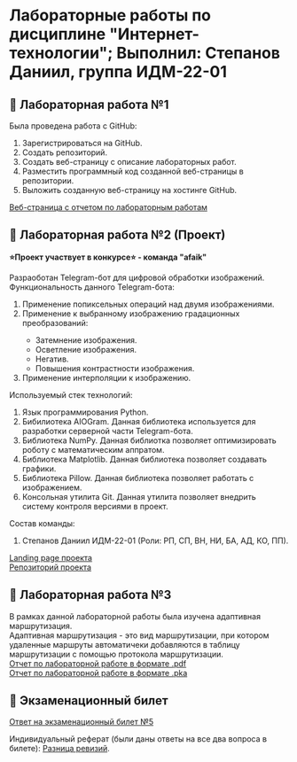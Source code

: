 # Лабораторные работы по дисциплине "Интернет-технологии"; Выполнил: Степанов Даниил, группа ИДМ-22-01

## 📖 Лабораторная работа №1
Была проведена работа с GitHub:
1. Зарегистрироваться на GitHub.
2. Создать репозиторий.
3. Создать веб-страницу с описание лабораторных работ.
4. Разместить программный код созданной веб-страницы в репозитории.
5. Выложить созданную веб-страницу на хостинге GitHub.

[Веб-страница с отчетом по лабораторным работам](https://daniilst.github.io/internet_technologies/)


## 📖 Лабораторная работа №2 (Проект)
**⭐Проект участвует в конкурсе⭐ - команда "afaik"**
<div>Разраоботан Telegram-бот для цифровой обработки изображений.</div>
Функциональность данного Telegram-бота:
<ol>
  <li>Применение попиксельных операций над двумя изображениями.</li>
  <li>Применение к выбранному изображению градационных преобразований:</li>
  <ul>
    <li>Затемнение изображения.</li>
    <li>Осветление изображения.</li>
    <li>Негатив.</li>
    <li>Повышения контрастности изображения.</li>
   </ul>
  <li>Применение интерполяции к изображению.</li>
</ol>
Используемый стек технологий:
<ol>
  <li>Язык программирования Python.</li>
  <li>Бибилиотека AIOGram. Данная библиотека используется для разработки серверной части Telegram-бота.</li>
  <li>Библиотека NumPy. Данная библиотка позволяет оптимизировать роботу с математическим аппратом.</li>
  <li>Библиотека Matplotlib. Данная библиотека позволяет создавать графики.</li>
  <li>Библиотека Pillow. Данная библиотека позволяет работать с изображением.</li>
  <li>Консольная утилита Git. Данная утилита позволяет внедрить систему контроля версиями в проект.</li>
</ol>
Состав команды:
<ol>
  <li>Степанов Даниил ИДМ-22-01 (Роли: РП, СП, ВН, НИ, БА, АД, КО, ПП).</li>
</ol>
<a href="https://landing1-j90370996.6e7oz.landing.myjino.ru/">Landing page проекта</a> <br>
<a href="https://github.com/DaniilST/Telegram_bot">Репозиторий проекта</a>

## 📖 Лабораторная работа №3
<div>В рамках данной лабораторной работы была изучена адаптивная маршрутизация.</div>
<div>Адаптивная маршрутизация - это вид маршрутизации, при котором удаленные маршруты автоматичеки добавляются в таблицу маршрутизации с помощью протокола маршрутизации.</div>
<div><a href="https://github.com/DaniilST/internet_technologies/blob/main/lab_3/Stepanov_Daniil_Otchet_Lr4_IDB-18-01.pdf">Отчет по лабораторной работе в формате .pdf</a></div>
<a href="https://github.com/DaniilST/internet_technologies/blob/main/lab_3/Lab_4_scenariy.pka"> Отчет по лабораторной работе в формате .pka</a>

## 📖 Экзаменационный билет

[Ответ на экзаменационный билет №5](https://github.com/stankin/inet-2022/wiki/exam05)

Индивидуальный реферат (были даны ответы на все два вопроса в билете): <a href="https://github.com/stankin/inet-2022/wiki/exam05/_compare/7348506dc823e4aeb6f39dfff3717ebfa59456d3...325b8c30e5f8b869d33ca224c93af4554d637d89">Разница ревизий</a>.

